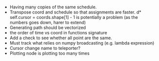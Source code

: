 * Having many copies of the same schedule.
* Transpose coord and schedule so that assignments are faster.
d* self.cursor = coords.shape[1] - 1 is potentially a problem (as the numbers goes down, harer to extend)
* Generating path should be vectorized
* the order of time vs coord in functions signature
* Add a check to see whether all point are the same.
* Must track what relies on numpy broadcasting (e.g. lambda expression)
* Cursor change name to teleporter?
* Plotting node is plotting too many times